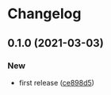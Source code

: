 # Changelog
## 0.1.0 (2021-03-03)


### New

* first release ([ce898d5](https://github.com/spartan/event/commit/ce898d544a451aea2cd85ddac51a4547e7108d7c))
